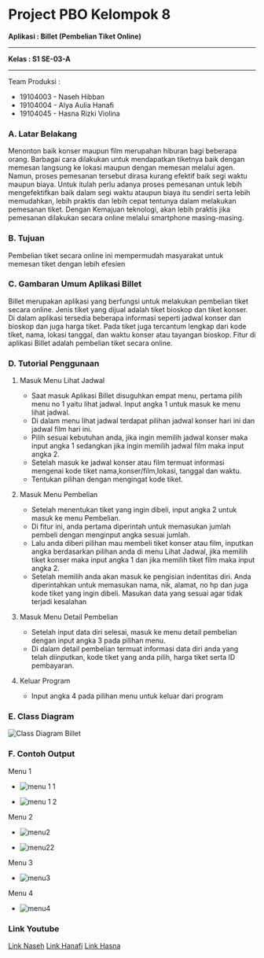 # Project PBO Kelompok 8
**Aplikasi : Billet (Pembelian Tiket Online)** <hr>
**Kelas : S1 SE-03-A** <hr>
Team Produksi :
* 19104003 - Naseh Hibban
* 19104004 - Alya Aulia Hanafi
* 19104045 - Hasna Rizki Violina
### A. Latar Belakang
Menonton baik konser maupun film merupahan hiburan bagi beberapa orang. Barbagai cara dilakukan untuk mendapatkan tiketnya baik dengan memesan langsung ke lokasi maupun dengan memesan melalui agen. Namun, proses pemesanan tersebut dirasa kurang efektif baik segi waktu maupun biaya. Untuk itulah perlu adanya proses pemesanan untuk lebih mengefektifkan baik dalam segi waktu ataupun biaya itu sendiri serta lebih memudahkan, lebih praktis dan lebih cepat tentunya dalam melakukan pemesanan tiket. Dengan Kemajuan teknologi, akan lebih praktis jika pemesanan dilakukan secara online melalui smartphone masing-masing.
### B. Tujuan
Pembelian tiket secara online ini mempermudah masyarakat untuk memesan tiket dengan lebih efesien
### C. Gambaran Umum Aplikasi Billet
Billet merupakan aplikasi yang berfungsi untuk melakukan pembelian tiket secara online. Jenis tiket yang dijual adalah tiket bioskop dan tiket konser. Di dalam aplikasi tersedia beberapa informasi seperti jadwal konser dan bioskop dan juga harga tiket. Pada tiket juga tercantum lengkap dari kode tiket, nama, lokasi tanggal, dan waktu konser atau tayangan bioskop. Fitur di aplikasi Billet adalah pembelian tiket secara online.
### D. Tutorial Penggunaan
1.	Masuk Menu Lihat Jadwal
    * Saat masuk Aplikasi Billet disuguhkan empat menu, pertama pilih menu no 1  yaitu lihat jadwal. Input angka 1 untuk masuk ke menu lihat jadwal. 
    * Di dalam menu lihat jadwal terdapat pilihan jadwal konser hari ini dan jadwal film hari ini. 
    * Pilih sesuai kebutuhan anda, jika ingin memilih jadwal konser maka input angka 1 sedangkan jika ingin memilih jadwal film maka input angka 2. 
    * Setelah masuk ke jadwal konser atau film termuat informasi mengenai kode tiket nama,konser/film,lokasi, tanggal dan waktu. 
    * Tentukan pilihan dengan mengingat kode tiket. 
    
2.	Masuk Menu Pembelian
    * Setelah menentukan tiket yang ingin dibeli, input angka 2 untuk masuk ke menu Pembelian. 
    * Di fitur ini, anda pertama diperintah untuk memasukan jumlah pembeli dengan menginput angka sesuai jumlah. 
    * Lalu anda diberi pilihan mau membeli tiket konser atau film, inputkan angka berdasarkan pilihan anda di menu Lihat Jadwal, jika memilih tiket konser maka input angka 1 dan jika memilih tiket film maka input angka 2. 
    * Setelah memilih anda akan masuk ke pengisian indentitas diri. Anda diperintahkan untuk memasukan nama, nik, alamat, no hp dan juga kode tiket yang ingin dibeli. Masukan data yang sesuai agar tidak terjadi kesalahan

3.	Masuk Menu Detail Pembelian
    * Setelah input data diri selesai, masuk ke menu detail pembelian dengan input angka 3 pada pilihan menu.
    * Di dalam detail pembelian termuat informasi data diri anda yang telah diinputkan, kode tiket yang anda pilih, harga tiket serta ID pembayaran.

4.	Keluar Program
    * Input angka 4 pada pilihan menu untuk keluar dari program
### E. Class Diagram
![Class Diagram Billet](https://user-images.githubusercontent.com/72425456/107180023-7334f600-6a0a-11eb-8fc3-e18e8698513f.jpeg)
### F. Contoh Output
Menu 1
* ![menu 1 1](https://user-images.githubusercontent.com/72425456/107894366-f81b9480-6f61-11eb-8f94-9476d0449bfa.jpeg)

* ![menu 1 2](https://user-images.githubusercontent.com/72425456/107894384-1c777100-6f62-11eb-9e0b-212af6984ac6.jpeg)

Menu 2
* ![menu2](https://user-images.githubusercontent.com/72425456/108003922-dc2df680-7026-11eb-8d54-08f9779eded8.png)

* ![menu22](https://user-images.githubusercontent.com/72425456/108003929-e05a1400-7026-11eb-99b8-a0d33ba688c8.png)

Menu 3
* ![menu3](https://user-images.githubusercontent.com/72425456/107894461-4c267900-6f62-11eb-8268-3606fa06aae1.jpeg)

Menu 4
* ![menu4](https://user-images.githubusercontent.com/72425456/107894486-58aad180-6f62-11eb-988b-22f8d66993d0.jpeg)
### Link Youtube
[Link Naseh](https://youtu.be/SeMGN8_bKQ0)
[Link Hanafi]()
[Link Hasna](https://youtu.be/-DSuim8hz-M)
